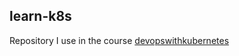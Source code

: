 ## learn-k8s
Repository I use in the course [devopswithkubernetes](https://devopswithkubernetes.com)
